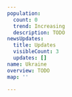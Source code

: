 ```yaml
---
population:
  count: 0
  trend: Increasing
  description: TODO
newsUpdates:
  title: Updates
  visibleCount: 3
  updates: []
name: Ukraine
overview: TODO
map: ''

---
```

